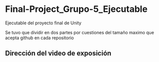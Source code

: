 # Final-Project_Grupo-5_Ejecutable
 Ejecutable del proyecto final de Unity
 
 Se tuvo que dividir en dos partes por cuestiones del tamaño maximo que acepta github en cada repositorio
 
 ## Dirección del video de exposición
 
